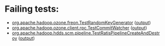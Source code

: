 # Failing tests: 

 * [org.apache.hadoop.ozone.freon.TestRandomKeyGenerator](/tmp/log/pr/pr-hdds-2158-jpwq5/integration/workdir/hadoop-ozone/tools/org.apache.hadoop.ozone.freon.TestRandomKeyGenerator.txt) ([output](/tmp/log/pr/pr-hdds-2158-jpwq5/integration/workdir/hadoop-ozone/tools/org.apache.hadoop.ozone.freon.TestRandomKeyGenerator-output.txt/))
 * [org.apache.hadoop.ozone.client.rpc.TestCommitWatcher](/tmp/log/pr/pr-hdds-2158-jpwq5/integration/workdir/hadoop-ozone/integration-test/org.apache.hadoop.ozone.client.rpc.TestCommitWatcher.txt) ([output](/tmp/log/pr/pr-hdds-2158-jpwq5/integration/workdir/hadoop-ozone/integration-test/org.apache.hadoop.ozone.client.rpc.TestCommitWatcher-output.txt/))
 * [org.apache.hadoop.hdds.scm.pipeline.TestRatisPipelineCreateAndDestroy](/tmp/log/pr/pr-hdds-2158-jpwq5/integration/workdir/hadoop-ozone/integration-test/org.apache.hadoop.hdds.scm.pipeline.TestRatisPipelineCreateAndDestroy.txt) ([output](/tmp/log/pr/pr-hdds-2158-jpwq5/integration/workdir/hadoop-ozone/integration-test/org.apache.hadoop.hdds.scm.pipeline.TestRatisPipelineCreateAndDestroy-output.txt/))
